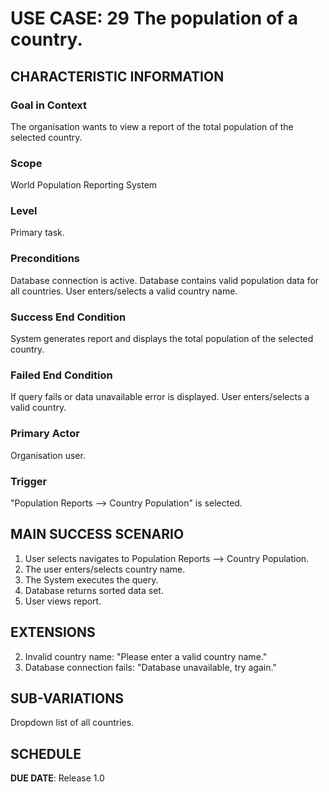 # USE CASE: 29 The population of a country.

## CHARACTERISTIC INFORMATION

### Goal in Context

The organisation wants to view a report of the total population of the selected country.

### Scope

World Population Reporting System

### Level

Primary task.

### Preconditions

Database connection is active.
Database contains valid population data for all countries. 
User enters/selects a valid country name.

### Success End Condition

System generates report and displays the total population of the selected country.

### Failed End Condition

If query fails or data unavailable error is displayed.
User enters/selects a valid country.

### Primary Actor

Organisation user.

### Trigger

"Population Reports --> Country Population" is selected.

## MAIN SUCCESS SCENARIO

1. User selects navigates to Population Reports --> Country Population.
2. The user enters/selects country name.
3. The System executes the query.
4. Database returns sorted data set.
5. User views report.

## EXTENSIONS

2. Invalid country name: "Please enter a valid country name."
3. Database connection fails: "Database unavailable, try again."

## SUB-VARIATIONS

Dropdown list of all countries.

## SCHEDULE

**DUE DATE**: Release 1.0
